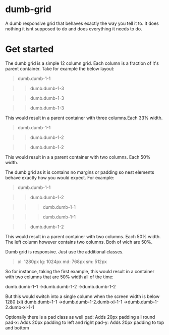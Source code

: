 dumb-grid
=========

A dumb responsive grid that behaves exactly the way you tell it to. It does nothing it isnt supposed to do and does everything it needs to do.


Get started
=========

The dumb grid is a simple 12 column grid. Each column is a fraction of it's parent container. Take for example the below layout:

>dumb.dumb-1-1 

>>dumb.dumb-1-3 

>>dumb.dumb-1-3 

>>dumb.dumb-1-3 

This would result in a parent container with three columns.Each 33% width.

>dumb.dumb-1-1

>>dumb.dumb-1-2

>>dumb.dumb-1-2

This would result in a a parent container with two columns. Each 50% width.

The dumb grid as it is contains no margins or padding so nest elements behave exactly how you would expect. For example:

>dumb.dumb-1-1

>>dumb.dumb-1-2

>>>dumb.dumb-1-1

>>>dumb.dumb-1-1

>>dumb.dumb-1-2

This would result in a parent container with two columns. Each 50% width. The left column however contains two columns. Both of wich are 50%.

Dumb grid is responsive. Just use the additional classes.
>xl: 1280px
>lg: 1024px
>md:  768px
>sm:  512px


So for instance, taking the first example, this would result in a container with two columns that are 50% width all of the time:

dumb.dumb-1-1
->dumb.dumb-1-2
->dumb.dumb-1-2

But this would switch into a single column when the screen width is below 1280 (xl)
dumb.dumb-1-1
->dumb.dumb-1-2.dumb-xl-1-1
->dumb.dumb-1-2.dumb-xl-1-1

Optionally there is a pad class as well
pad: Adds 20px padding all round
pad-x: Adds 20px padding to left and right
pad-y: Adds 20px padding to top and bottom











